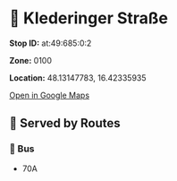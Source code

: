 # 🚉 Klederinger Straße


**Stop ID:** at:49:685:0:2

**Zone:** 0100

**Location:** 48.13147783, 16.42335935

[Open in Google Maps](https://www.google.com/maps?q=48.13147783,16.42335935)

## 🚆 Served by Routes

### 🚌 Bus
- 70A